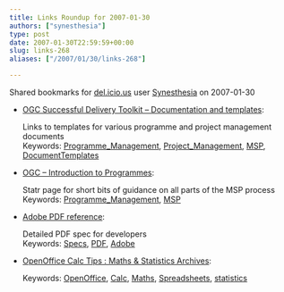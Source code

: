 ```yaml
---
title: Links Roundup for 2007-01-30
authors: ["synesthesia"]
type: post
date: 2007-01-30T22:59:59+00:00
slug: links-268 
aliases: ["/2007/01/30/links-268"]

---
```

Shared bookmarks for [del.icio.us][1] user  [Synesthesia][2] on 2007-01-30

  * [OGC Successful Delivery Toolkit &#8211; Documentation and templates][3]:
  
    Links to templates for various programme and project management documents   
    Keywords: [Programme_Management][4], [Project_Management][5], [MSP][6], [DocumentTemplates][7]
  * [OGC &#8211; Introduction to Programmes][8]:
  
    Statr page for short bits of guidance on all parts of the MSP process   
    Keywords: [Programme_Management][4], [MSP][6]
  * [Adobe PDF reference][9]:
  
    Detailed PDF spec for developers   
    Keywords: [Specs][10], [PDF][11], [Adobe][12]
  * [OpenOffice Calc Tips : Maths & Statistics Archives][13]:
  
       
    Keywords: [OpenOffice][14], [Calc][15], [Maths][16], [Spreadsheets][17], [statistics][18]

 [1]: https://del.icio.us/
 [2]: https://del.icio.us/synesthesia
 [3]: https://www.ogc.gov.uk/introduction_to_the_resource_toolkit_documentation_and_templates.asp "https://www.ogc.gov.uk/introduction_to_the_resource_toolkit_documentation_and_templates.asp"
 [4]: https://del.icio.us/synesthesia/Programme_Management
 [5]: https://del.icio.us/synesthesia/Project_Management
 [6]: https://del.icio.us/synesthesia/MSP
 [7]: https://del.icio.us/synesthesia/DocumentTemplates
 [8]: https://www.ogc.gov.uk/programmes___projects_introduction_to_programmes.asp "https://www.ogc.gov.uk/programmes___projects_introduction_to_programmes.asp"
 [9]: https://www.adobe.com/devnet/pdf/pdf_reference.html "https://www.adobe.com/devnet/pdf/pdf_reference.html"
 [10]: https://del.icio.us/synesthesia/Specs
 [11]: https://del.icio.us/synesthesia/PDF
 [12]: https://del.icio.us/synesthesia/Adobe
 [13]: https://www.openofficetips.com/blog/archives/maths_statistics/index.html "https://www.openofficetips.com/blog/archives/maths_statistics/index.html"
 [14]: https://del.icio.us/synesthesia/OpenOffice
 [15]: https://del.icio.us/synesthesia/Calc
 [16]: https://del.icio.us/synesthesia/Maths
 [17]: https://del.icio.us/synesthesia/Spreadsheets
 [18]: https://del.icio.us/synesthesia/statistics